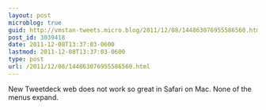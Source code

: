 ```yaml
---
layout: post
microblog: true
guid: http://vmstan-tweets.micro.blog/2011/12/08/144863076955586560.html
post_id: 3039418
date: 2011-12-08T13:37:03-0600
lastmod: 2011-12-08T13:37:03-0600
type: post
url: /2011/12/08/144863076955586560.html
---
```

New Tweetdeck web does not work so great in Safari on Mac. None of the menus expand.

